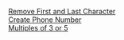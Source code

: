 [Remove First and Last Character](https://www.codewars.com/kata/56bc28ad5bdaeb48760009b0 "remove()") <br>
[Create Phone Number](https://www.codewars.com/kata/525f50e3b73515a6db000b83 "createPhoneNumber()") <br>
[Multiples of 3 or 5](https://www.codewars.com/kata/514b92a657cdc65150000006 "multiple()")

